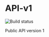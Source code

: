 # API-v1

![Build status](https://travis-ci.org/courseticket/API-v1.svg?branch=master)

Public API version 1
